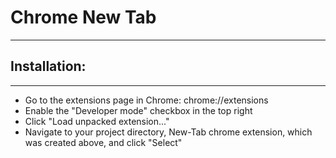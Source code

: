 # Chrome New Tab
-----------------------------------------------


## Installation:
-----------------------------------------------
  - Go to the extensions page in Chrome: chrome://extensions
  - Enable the "Developer mode" checkbox in the top right
  - Click "Load unpacked extension..."
  - Navigate to your project directory, New-Tab chrome extension, which was created above, and click "Select"
